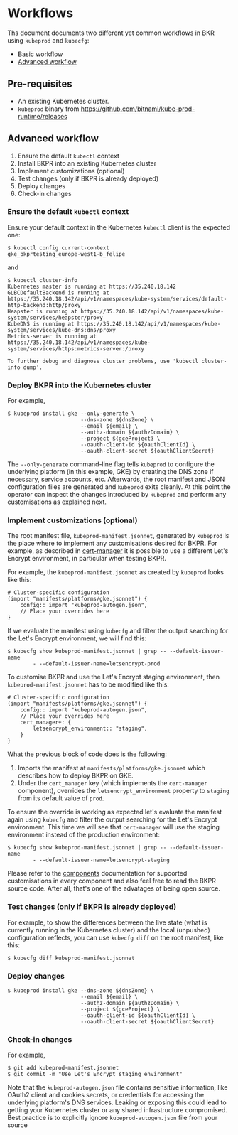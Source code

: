 
# Workflows

Ths document documents two different yet common workflows in BKR using `kubeprod` and `kubecfg`:

* Basic workflow
* [Advanced workflow](#advanced-workflow)

## Pre-requisites

* An existing Kubernetes cluster.
* `kubeprod` binary from https://github.com/bitnami/kube-prod-runtime/releases

## Advanced workflow

1. Ensure the default `kubectl` context
1. Install BKPR into an existing Kubernetes cluster
1. Implement customizations (optional)
1. Test changes (only if BKPR is already deployed)
1. Deploy changes
1. Check-in changes

### Ensure the default `kubectl` context

Ensure your default context in the Kubernetes `kubectl` client is the expected one:

```
$ kubectl config current-context
gke_bkprtesting_europe-west1-b_felipe
```

and

```
$ kubectl cluster-info
Kubernetes master is running at https://35.240.18.142
GLBCDefaultBackend is running at https://35.240.18.142/api/v1/namespaces/kube-system/services/default-http-backend:http/proxy
Heapster is running at https://35.240.18.142/api/v1/namespaces/kube-system/services/heapster/proxy
KubeDNS is running at https://35.240.18.142/api/v1/namespaces/kube-system/services/kube-dns:dns/proxy
Metrics-server is running at https://35.240.18.142/api/v1/namespaces/kube-system/services/https:metrics-server:/proxy

To further debug and diagnose cluster problems, use 'kubectl cluster-info dump'.
```

### Deploy BKPR into the Kubernetes cluster

For example,

```
$ kubeprod install gke --only-generate \
                       --dns-zone ${dnsZone} \
                       --email ${email} \
                       --authz-domain ${authzDomain} \
                       --project ${gceProject} \
                       --oauth-client-id ${oauthClientId} \
                       --oauth-client-secret ${oauthClientSecret}
```

The `--only-generate` command-line flag tells `kubeprod` to configure the underlying platform (in this example, GKE) by creating the DNS zone if necessary, service accounts, etc. Afterwards, the root manifest and JSON configuration files are generated and `kubeprod` exits cleanly. At this point the operator can inspect the changes introduced by `kubeprod` and perform any customisations as explained next.

### Implement customizations (optional)

The root manifest file, `kubeprod-manifest.jsonnet`, generated by `kubeprod` is the place where to implement any customisations desired for BKPR. For example, as described in [cert-manager](components.md#cert-manager) it is possible to use a different Let's Encrypt environment, in particular when testing BKPR.

For example, the `kubeprod-manifest.jsonnet` as created by `kubeprod` looks like this:

```
# Cluster-specific configuration
(import "manifests/platforms/gke.jsonnet") {
    config:: import "kubeprod-autogen.json",
    // Place your overrides here
}
```

If we evaluate the manifest using `kubecfg` and filter the output searching for the Let's Encrypt environment, we will find this:

```
$ kubecfg show kubeprod-manifest.jsonnet | grep -- --default-issuer-name
        - --default-issuer-name=letsencrypt-prod
```

To customise BKPR and use the Let's Encrypt staging environment, then `kubeprod-manifest.jsonnet` has to be modified like this:

```
# Cluster-specific configuration
(import "manifests/platforms/gke.jsonnet") {
    config:: import "kubeprod-autogen.json",
    // Place your overrides here
    cert_manager+: {
        letsencrypt_environment:: "staging",
    }
}
```

What the previous block of code does is the following:

1. Imports the manifest at `manifests/platforms/gke.jsonnet` which describes how to deploy BKPR on GKE.
1. Under the `cert_manager` key (which implements the `cert-manager` component), overrides the `letsencrypt_environment` property to `staging` from its default value of `prod`.

To ensure the override is working as expected let's evaluate the manifest again using `kubecfg` and filter the output searching for the Let's Encrypt environment. This time we will see that `cert-manager` will use the staging environment instead of the production environment:

```
$ kubecfg show kubeprod-manifest.jsonnet | grep -- --default-issuer-name
        - --default-issuer-name=letsencrypt-staging
```

Please refer to the [components](componens.md) documentation for supoorted customisations in every component and also feel free to read the BKPR source code. After all, that's one of the advatages of being open source.

### Test changes (only if BKPR is already deployed)

For example, to show the differences between the live state (what is currently running in the Kubernetes cluster) and the local (unpushed) configuration reflects, you can use `kubecfg diff` on the root manifest, like this:

```
$ kubecfg diff kubeprod-manifest.jsonnet
```

### Deploy changes

```
$ kubeprod install gke --dns-zone ${dnsZone} \
                       --email ${email} \
                       --authz-domain ${authzDomain} \
                       --project ${gceProject} \
                       --oauth-client-id ${oauthClientId} \
                       --oauth-client-secret ${oauthClientSecret}
```

### Check-in changes

For example,

```
$ git add kubeprod-manifest.jsonnet
$ git commit -m "Use Let's Encrypt staging environment"
```

Note that the `kubeprod-autogen.json` file contains sensitive information, like OAuth2 client and cookies secrets, or credentials for accessing the underlying platform's DNS services. Leaking or exposing this could lead to getting your Kubernetes cluster or any shared infrastructure compromised. Best practice is to explicitly ignore `kubeprod-autogen.json` file from your source 